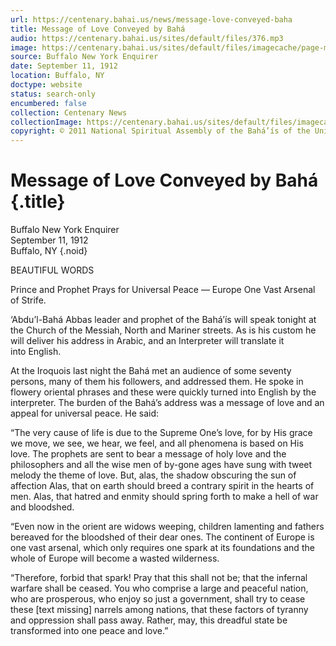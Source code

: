```yaml
---
url: https://centenary.bahai.us/news/message-love-conveyed-baha
title: Message of Love Conveyed by Bahá
audio: https://centenary.bahai.us/sites/default/files/376.mp3
image: https://centenary.bahai.us/sites/default/files/imagecache/page-main-image/images/press_clippings/09-11-1912%20Buffalo%20NY%20Enquirer%20Msg%20of%20Love%20Conveyed%20by%20Baha.png
source: Buffalo New York Enquirer
date: September 11, 1912
location: Buffalo, NY
doctype: website
status: search-only
encumbered: false
collection: Centenary News
collectionImage: https://centenary.bahai.us/sites/default/files/imagecache/theme-image/main_image/abdulbaha-overview-small_0.jpg
copyright: © 2011 National Spiritual Assembly of the Bahá’ís of the United States
---
```



# Message of Love Conveyed by Bahá {.title}

Buffalo New York Enquirer  
September 11, 1912  
Buffalo, NY
{.noid}  



BEAUTIFUL WORDS

Prince and Prophet Prays for Universal Peace — Europe One Vast Arsenal of Strife.

‘Abdu’l-Bahá Abbas leader and prophet of the Bahá’ís will speak tonight at the Church of the Messiah, North and Mariner streets. As is his custom he will deliver his address in Arabic, and an Interpreter will translate it into English.

At the Iroquois last night the Bahá met an audience of some seventy persons, many of them his followers, and addressed them. He spoke in flowery oriental phrases and these were quickly turned into English by the interpreter. The burden of the Bahá’s address was a message of love and an appeal for universal peace. He said:

“The very cause of life is due to the Supreme One’s love, for by His grace we move, we see, we hear, we feel, and all phenomena is based on His love. The prophets are sent to bear a message of holy love and the philosophers and all the wise men of by-gone ages have sung with tweet melody the theme of love. But, alas, the shadow obscuring the sun of affection Alas, that on earth should breed a contrary spirit in the hearts of men. Alas, that hatred and enmity should spring forth to make a hell of war and bloodshed.

“Even now in the orient are widows weeping, children lamenting and fathers bereaved for the bloodshed of their dear ones. The continent of Europe is one vast arsenal, which only requires one spark at its foundations and the whole of Europe will become a wasted wilderness.

“Therefore, forbid that spark! Pray that this shall not be; that the infernal warfare shall be ceased. You who comprise a large and peaceful nation, who are prosperous, who enjoy so just a government, shall try to cease these \[text missing\] narrels among nations, that these factors of tyranny and oppression shall pass away. Rather, may, this dreadful state be transformed into one peace and love.”